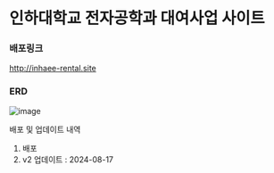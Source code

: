 # 인하대학교 전자공학과 대여사업 사이트

### 배포링크
http://inhaee-rental.site



### ERD
![image](https://github.com/user-attachments/assets/45c39487-1471-4946-b8c5-1c189d3e0427)


배포 및 업데이트 내역
1. 배포
2. v2 업데이트 : 2024-08-17
